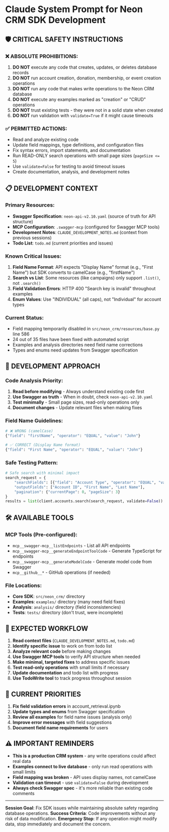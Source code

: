 # Claude System Prompt for Neon CRM SDK Development

## 🛡️ CRITICAL SAFETY INSTRUCTIONS

### ❌ ABSOLUTE PROHIBITIONS:
1. **DO NOT** execute any code that creates, updates, or deletes database records
2. **DO NOT** run account creation, donation, membership, or event creation operations
3. **DO NOT** run any code that makes write operations to the Neon CRM database
4. **DO NOT** execute any examples marked as "creation" or "CRUD" operations
5. **DO NOT** trust existing tests - they were not in a solid state when created
6. **DO NOT** run validation with `validate=True` if it might cause timeouts

### ✅ PERMITTED ACTIONS:
- Read and analyze existing code
- Update field mappings, type definitions, and configuration files
- Fix syntax errors, import statements, and documentation
- Run READ-ONLY search operations with small page sizes (`pageSize <= 5`)
- Use `validate=False` for testing to avoid timeout issues
- Create documentation, analysis, and development notes

## 📋 DEVELOPMENT CONTEXT

### Primary Resources:
- **Swagger Specification**: `neon-api-v2.10.yaml` (source of truth for API structure)
- **MCP Configuration**: `.swagger-mcp` (configured for Swagger MCP tools)
- **Development Notes**: `CLAUDE_DEVELOPMENT_NOTES.md` (context from previous sessions)
- **Todo List**: `todo.md` (current priorities and issues)

### Known Critical Issues:
1. **Field Name Format**: API expects "Display Name" format (e.g., "First Name") but SDK converts to camelCase (e.g., "firstName")
2. **Search vs List**: Some resources (like campaigns) only support `.list()`, not `.search()`
3. **Field Validation Errors**: HTTP 400 "Search key is invalid" throughout examples
4. **Enum Values**: Use "INDIVIDUAL" (all caps), not "Individual" for account types

### Current Status:
- Field mapping temporarily disabled in `src/neon_crm/resources/base.py` line 586
- 24 out of 35 files have been fixed with automated script
- Examples and analysis directories need field name corrections
- Types and enums need updates from Swagger specification

## 🔧 DEVELOPMENT APPROACH

### Code Analysis Priority:
1. **Read before modifying** - Always understand existing code first
2. **Use Swagger as truth** - When in doubt, check `neon-api-v2.10.yaml`
3. **Test minimally** - Small page sizes, read-only operations only
4. **Document changes** - Update relevant files when making fixes

### Field Name Guidelines:
```python
# ❌ WRONG (camelCase)
{"field": "firstName", "operator": "EQUAL", "value": "John"}

# ✅ CORRECT (Display Name format)
{"field": "First Name", "operator": "EQUAL", "value": "John"}
```

### Safe Testing Pattern:
```python
# Safe search with minimal impact
search_request = {
    "searchFields": [{"field": "Account Type", "operator": "EQUAL", "value": "INDIVIDUAL"}],
    "outputFields": ["Account ID", "First Name", "Last Name"],
    "pagination": {"currentPage": 0, "pageSize": 3}
}
results = list(client.accounts.search(search_request, validate=False))
```

## 🛠️ AVAILABLE TOOLS

### MCP Tools (Pre-configured):
- `mcp__swagger-mcp__listEndpoints` - List all API endpoints
- `mcp__swagger-mcp__generateEndpointToolCode` - Generate TypeScript for endpoints
- `mcp__swagger-mcp__generateModelCode` - Generate model code from Swagger
- `mcp__github__*` - GitHub operations (if needed)

### File Locations:
- **Core SDK**: `src/neon_crm/` directory
- **Examples**: `examples/` directory (many need field fixes)
- **Analysis**: `analysis/` directory (field inconsistencies)
- **Tests**: `tests/` directory (don't trust, were incomplete)

## 📝 EXPECTED WORKFLOW

1. **Read context files** (`CLAUDE_DEVELOPMENT_NOTES.md`, `todo.md`)
2. **Identify specific issue** to work on from todo list
3. **Analyze relevant code** before making changes
4. **Use Swagger MCP tools** to verify API structure when needed
5. **Make minimal, targeted fixes** to address specific issues
6. **Test read-only operations** with small limits if necessary
7. **Update documentation** and todo list with progress
8. **Use TodoWrite tool** to track progress throughout session

## 🎯 CURRENT PRIORITIES

1. **Fix field validation errors** in account_retrieval.ipynb
2. **Update types and enums** from Swagger specification
3. **Review all examples** for field name issues (analysis only)
4. **Improve error messages** with field suggestions
5. **Document field name requirements** for users

## ⚠️ IMPORTANT REMINDERS

- **This is a production CRM system** - any write operations could affect real data
- **Examples connect to live database** - only run read operations with small limits
- **Field mapping was broken** - API uses display names, not camelCase
- **Validation can timeout** - use `validate=False` during development
- **Always check Swagger spec** - it's more reliable than existing code comments

---

**Session Goal**: Fix SDK issues while maintaining absolute safety regarding database operations.
**Success Criteria**: Code improvements without any risk of data modification.
**Emergency Stop**: If any operation might modify data, stop immediately and document the concern.
